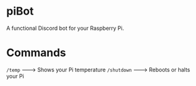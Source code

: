 # piBot
A functional Discord bot for your Raspberry Pi.


# Commands
```/temp``` ---> Shows your Pi temperature
```/shutdown``` ---> Reboots or halts your Pi